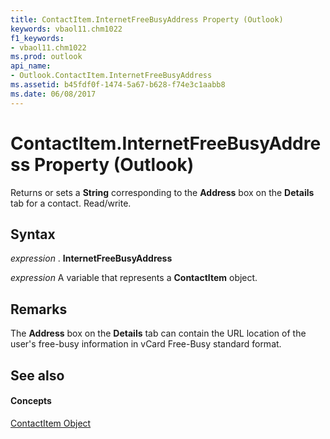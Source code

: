 ```yaml
---
title: ContactItem.InternetFreeBusyAddress Property (Outlook)
keywords: vbaol11.chm1022
f1_keywords:
- vbaol11.chm1022
ms.prod: outlook
api_name:
- Outlook.ContactItem.InternetFreeBusyAddress
ms.assetid: b45fdf0f-1474-5a67-b628-f74e3c1aabb8
ms.date: 06/08/2017
---
```



# ContactItem.InternetFreeBusyAddress Property (Outlook)

Returns or sets a **String** corresponding to the **Address** box on the **Details** tab for a contact. Read/write.


## Syntax

 _expression_ . **InternetFreeBusyAddress**

 _expression_ A variable that represents a **ContactItem** object.


## Remarks

The **Address** box on the **Details** tab can contain the URL location of the user's free-busy information in vCard Free-Busy standard format.


## See also


#### Concepts


[ContactItem Object](contactitem-object-outlook.md)

